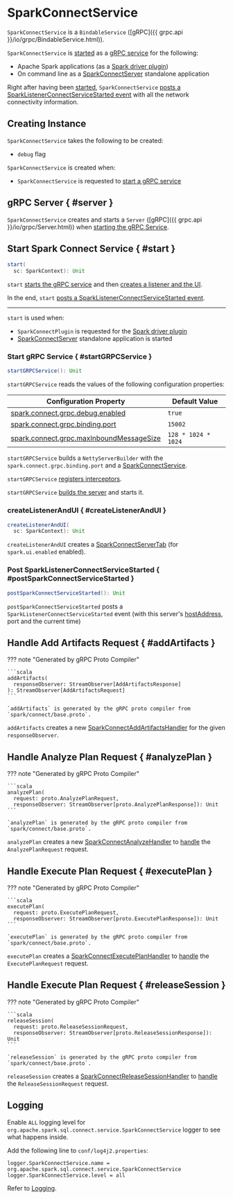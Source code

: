 # SparkConnectService

`SparkConnectService` is a `BindableService` ([gRPC]({{ grpc.api }}/io/grpc/BindableService.html)).

`SparkConnectService` is [started](#start) as a [gRPC service](#startGRPCService) for the following:

* Apache Spark applications (as a [Spark driver plugin](SparkConnectPlugin.md#driverPlugin))
* On command line as a [SparkConnectServer](SparkConnectServer.md) standalone application

Right after having been [started](#start), `SparkConnectService` [posts a SparkListenerConnectServiceStarted event](#postSparkConnectServiceStarted) with all the network connectivity information.

## Creating Instance

`SparkConnectService` takes the following to be created:

* <span id="debug"> `debug` flag

`SparkConnectService` is created when:

* `SparkConnectService` is requested to [start a gRPC service](#startGRPCService)

## gRPC Server { #server }

`SparkConnectService` creates and starts a `Server` ([gRPC]({{ grpc.api }}/io/grpc/Server.html)) when [starting the gRPC Service](#startGRPCService).

## Start Spark Connect Service { #start }

```scala
start(
  sc: SparkContext): Unit
```

`start` [starts the gRPC service](#startGRPCService) and then [creates a listener and the UI](#createListenerAndUI).

In the end, `start` [posts a SparkListenerConnectServiceStarted event](#postSparkConnectServiceStarted).

---

`start` is used when:

* `SparkConnectPlugin` is requested for the [Spark driver plugin](SparkConnectPlugin.md#driverPlugin)
* [SparkConnectServer](SparkConnectServer.md) standalone application is started

### Start gRPC Service { #startGRPCService }

```scala
startGRPCService(): Unit
```

`startGRPCService` reads the values of the following configuration properties:

Configuration Property | Default Value
-----------------------|--------------
 [spark.connect.grpc.debug.enabled](configuration-properties.md#spark.connect.grpc.debug.enabled) | `true`
 [spark.connect.grpc.binding.port](configuration-properties.md#spark.connect.grpc.binding.port) | `15002`
 [spark.connect.grpc.maxInboundMessageSize](configuration-properties.md#spark.connect.grpc.maxInboundMessageSize) | `128 * 1024 * 1024`

`startGRPCService` builds a `NettyServerBuilder` with the `spark.connect.grpc.binding.port` and a [SparkConnectService](SparkConnectService.md).

`startGRPCService` [registers interceptors](SparkConnectInterceptorRegistry.md#chainInterceptors).

`startGRPCService` [builds the server](#server) and starts it.

### createListenerAndUI { #createListenerAndUI }

```scala
createListenerAndUI(
  sc: SparkContext): Unit
```

`createListenerAndUI` creates a [SparkConnectServerTab](SparkConnectServerTab.md) (for `spark.ui.enabled` enabled).

### Post SparkListenerConnectServiceStarted { #postSparkConnectServiceStarted }

```scala
postSparkConnectServiceStarted(): Unit
```

`postSparkConnectServiceStarted` posts a `SparkListenerConnectServiceStarted` event (with this server's [hostAddress](#hostAddress), port and the current time)

## Handle Add Artifacts Request { #addArtifacts }

??? note "Generated by gRPC Proto Compiler"

    ```scala
    addArtifacts(
      responseObserver: StreamObserver[AddArtifactsResponse]
    ): StreamObserver[AddArtifactsRequest]
    ```

    `addArtifacts` is generated by the gRPC proto compiler from `spark/connect/base.proto`.

`addArtifacts` creates a new [SparkConnectAddArtifactsHandler](SparkConnectAddArtifactsHandler.md) for the given `responseObserver`.

## Handle Analyze Plan Request { #analyzePlan }

??? note "Generated by gRPC Proto Compiler"

    ```scala
    analyzePlan(
      request: proto.AnalyzePlanRequest,
      responseObserver: StreamObserver[proto.AnalyzePlanResponse]): Unit
    ```

    `analyzePlan` is generated by the gRPC proto compiler from `spark/connect/base.proto`.

`analyzePlan` creates a new [SparkConnectAnalyzeHandler](SparkConnectAnalyzeHandler.md) to [handle](SparkConnectAnalyzeHandler.md#handle) the `AnalyzePlanRequest` request.

## Handle Execute Plan Request { #executePlan }

??? note "Generated by gRPC Proto Compiler"

    ```scala
    executePlan(
      request: proto.ExecutePlanRequest,
      responseObserver: StreamObserver[proto.ExecutePlanResponse]): Unit
    ```

    `executePlan` is generated by the gRPC proto compiler from `spark/connect/base.proto`.

`executePlan` creates a [SparkConnectExecutePlanHandler](SparkConnectExecutePlanHandler.md) to [handle](SparkConnectAnalyzeHandler.md#handle) the `ExecutePlanRequest` request.

## Handle Execute Plan Request { #releaseSession }

??? note "Generated by gRPC Proto Compiler"

    ```scala
    releaseSession(
      request: proto.ReleaseSessionRequest,
      responseObserver: StreamObserver[proto.ReleaseSessionResponse]): Unit
    ```

    `releaseSession` is generated by the gRPC proto compiler from `spark/connect/base.proto`.

`releaseSession` creates a [SparkConnectReleaseSessionHandler](SparkConnectReleaseSessionHandler.md) to [handle](SparkConnectReleaseSessionHandler.md#handle) the `ReleaseSessionRequest` request.

## Logging

Enable `ALL` logging level for `org.apache.spark.sql.connect.service.SparkConnectService` logger to see what happens inside.

Add the following line to `conf/log4j2.properties`:

```text
logger.SparkConnectService.name = org.apache.spark.sql.connect.service.SparkConnectService
logger.SparkConnectService.level = all
```

Refer to [Logging](../logging.md).
